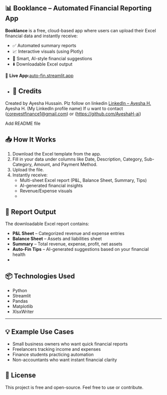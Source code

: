 ## 📊 Booklance – Automated Financial Reporting App

**Booklance** is a free, cloud-based app where users can upload their Excel financial data and instantly receive:

- ✅ Automated summary reports  
- 📈 Interactive visuals (using Plotly)  
- 🤖 Smart, AI-style financial suggestions  
- ⬇️ Downloadable Excel output  

🔗 **Live App:**[auto-fin.streamlit.app](https://auto-fin.streamlit.app)

- ## 🙌 Credits
Created by Ayesha Hussain. Plz follow on linkedin [LinkedIn – Ayesha H.](https://www.linkedin.com/in/ayesha-h-691b72365)
Ayesha H. (My LinkedIn profile name)
If u want to contact (corevestfinance1@gmail.com) or (https://github.com/AyeshaH-ai)



Add README file

## 📥 How It Works

1. Download the Excel template from the app.
2. Fill in your data under columns like Date, Description, Category, Sub-Category, Amount, and Payment Method.
3. Upload the file.
4. Instantly receive:
   - Multi-sheet Excel report (P&L, Balance Sheet, Summary, Tips)
   - AI-generated financial insights
   - Revenue/Expense visuals
   - 
## 📂 Report Output

The downloadable Excel report contains:
- **P&L Sheet** – Categorized revenue and expense entries
- **Balance Sheet** – Assets and liabilities sheet
- **Summary** – Total revenue, expense, profit, net assets
- **Auto-Fin Tips** – AI-generated suggestions based on your financial health
- 
## 📦 Technologies Used

- Python
- Streamlit
- Pandas
- Matplotlib
- XlsxWriter

---

## 💡 Example Use Cases

- Small business owners who want quick financial reports
- Freelancers tracking income and expenses
- Finance students practicing automation
- Non-accountants who want instant financial clarity


## 🪪 License

This project is free and open-source. Feel free to use or contribute.

